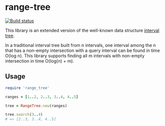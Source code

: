 # range-tree

[![Build status](https://circleci.com/gh/clearhaus/range-tree.svg?style=shield)](https://circleci.com/gh/clearhaus/range-tree)

This library is an extended version of the well-known data structure [interval
tree](https://en.wikipedia.org/wiki/Interval_tree#Augmented_tree).

In a traditional interval tree built from n intervals, one interval among the n
that has a non-empty intersection with a query interval can be found in time
O(log n). This library supports finding all m intervals with non-empty
intersection in time O(log(n) + m).


## Usage

```ruby
require 'range_tree'

ranges = [1..2, 2..3, 3..4, 4..5]

tree = RangeTree.new(ranges)

tree.search(3..4)
# => [2..3, 3..4, 4..5]
```
